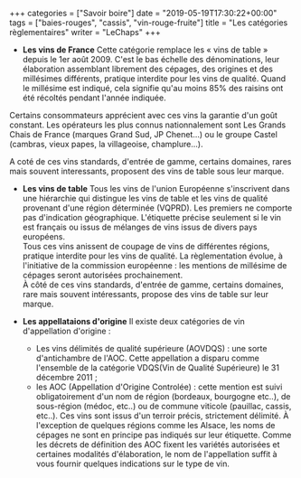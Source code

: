 +++
categories = ["Savoir boire"]
date = "2019-05-19T17:30:22+00:00"
tags = ["baies-rouges", "cassis", "vin-rouge-fruite"] 
title = "Les catégories règlementaires"
writer = "LeChaps"
+++

* **Les vins de France**
Cette catégorie remplace les « vins de table » depuis le 1er août 2009. C'est le bas échelle des dénominations, leur élaboration assemblant librement des cépages, des origines et des millésimes différents, pratique interdite pour les vins de qualité. Quand le millésime est indiqué, cela signifie qu'au moins 85% des raisins ont été récoltés pendant l'année indiquée.  

Certains consommateurs apprécient avec ces vins la garantie d'un goût constant. Les opérateurs les plus connus nationnalement sont Les Grands Chais de France (marques Grand Sud, JP Chenet...) ou le groupe Castel (cambras, vieux papes, la villageoise, champlure...).  

A coté de ces vins standards, d'entrée de gamme, certains domaines, rares mais souvent interessants, proposent des vins de table sous leur marque.

* **Les vins de table**
Tous les vins de l'union Européenne s'inscrivent dans une hiérarchie qui distingue les vins de table et les vins de qualité provenant d'une région déterminée (VQPRD). Les premiers ne comporte pas d'indication géographique. L'étiquette précise seulement si le vin est français ou issus de mélanges de vins issus de divers pays européens.  
Tous ces vins anissent de coupage de vins de différentes régions, pratique interdite pour les vins de qualité. La règlementation évolue, à l'initiative de la commission européenne : les mentions de millésime de cépages seront autorisées prochainement.  
À côté de ces vins standards, d'entrée de gamme, certains domaines, rare mais souvent intéressants, propose des vins de table sur leur marque.

* **Les appellataions d'origine**
Il existe deux catégories de vin d'appellation d'origine :
  * Les vins délimités de qualité supérieure (AOVDQS) : une sorte d'antichambre de l'AOC. Cette appellation a disparu comme l'ensemble de la catégorie VDQS(Vin de Qualité Supérieure) le 31 décembre 2011 ;
  * les AOC (Appellation d'Origine Controlée) : cette mention est suivi obligatoirement d'un nom de région (bordeaux, bourgogne etc..), de sous-région (médoc, etc..) ou de commune viticole (pauillac, cassis, etc..).  Ces vins sont issus d'un terroir précis, strictement délimité. À l'exception de quelques régions comme les Alsace, les noms de cépages ne sont en principe pas indiqués sur leur étiquette. Comme les décrets de définition des AOC fixent les variétés autorisées et certaines modalités d'élaboration, le nom de l'appellation suffit à vous fournir quelques indications sur le type de vin.
